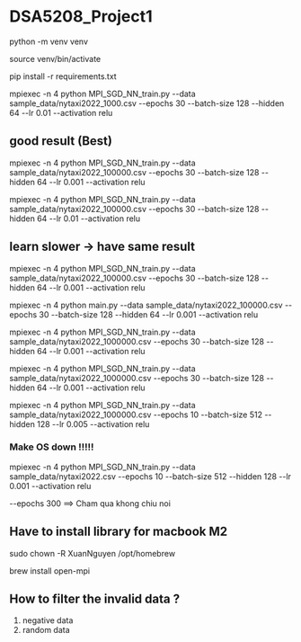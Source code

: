 # DSA5208_Project1

python -m venv venv

source venv/bin/activate

pip install -r requirements.txt


mpiexec -n 4 python MPI_SGD_NN_train.py --data sample_data/nytaxi2022_1000.csv --epochs 30 --batch-size 128 --hidden 64 --lr 0.01 --activation relu

## good result (Best)
mpiexec -n 4 python MPI_SGD_NN_train.py --data sample_data/nytaxi2022_100000.csv --epochs 30 --batch-size 128 --hidden 64 --lr 0.001 --activation relu


mpiexec -n 4 python MPI_SGD_NN_train.py --data sample_data/nytaxi2022_100000.csv --epochs 30 --batch-size 128 --hidden 64 --lr 0.01 --activation relu
## learn slower -> have same result
mpiexec -n 4 python MPI_SGD_NN_train.py --data sample_data/nytaxi2022_100000.csv --epochs 30 --batch-size 128 --hidden 64 --lr 0.001 --activation relu

mpiexec -n 4 python main.py --data sample_data/nytaxi2022_100000.csv --epochs 30 --batch-size 128 --hidden 64 --lr 0.001 --activation relu

mpiexec -n 4 python MPI_SGD_NN_train.py --data sample_data/nytaxi2022_1000000.csv --epochs 30 --batch-size 128 --hidden 64 --lr 0.001 --activation relu

mpiexec -n 4 python MPI_SGD_NN_train.py --data sample_data/nytaxi2022_1000000.csv --epochs 30 --batch-size 128 --hidden 64 --lr 0.001 --activation relu


mpiexec -n 4 python MPI_SGD_NN_train.py --data sample_data/nytaxi2022_1000000.csv --epochs 10 --batch-size 512 --hidden 128 --lr 0.005 --activation relu

### Make OS down !!!!!
mpiexec -n 4 python MPI_SGD_NN_train.py --data sample_data/nytaxi2022.csv --epochs 10 --batch-size 512 --hidden 128 --lr 0.001 --activation relu


--epochs 300 ==> Cham qua khong chiu noi

## Have to install library for macbook M2

sudo chown -R XuanNguyen /opt/homebrew

brew install open-mpi

## How to filter the invalid data ?
1. negative data
2. random data